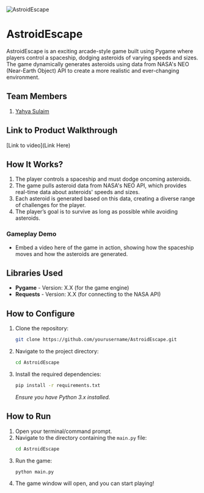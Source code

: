 ![AstroidEscape](https://github.com/user-attachments/assets/f5e65cb8-48c0-4dc0-b757-bf3569f32d2f)

# AstroidEscape
AstroidEscape is an exciting arcade-style game built using Pygame where players control a spaceship, dodging asteroids of varying speeds and sizes. The game dynamically generates asteroids using data from NASA's NEO (Near-Earth Object) API to create a more realistic and ever-changing environment.

## Team Members
1. [Yahya Sulaim]([https://github.com/TH-Activities/saturday-hack-night-template](https://github.com/YahyaSulaim))

## Link to Product Walkthrough
[Link to video](Link Here)

## How It Works?
1. The player controls a spaceship and must dodge oncoming asteroids.
2. The game pulls asteroid data from NASA's NEO API, which provides real-time data about asteroids' speeds and sizes.
3. Each asteroid is generated based on this data, creating a diverse range of challenges for the player.
4. The player’s goal is to survive as long as possible while avoiding asteroids.

### Gameplay Demo
- Embed a video here of the game in action, showing how the spaceship moves and how the asteroids are generated.

## Libraries Used
- **Pygame** - Version: X.X (for the game engine)
- **Requests** - Version: X.X (for connecting to the NASA API)

## How to Configure
1. Clone the repository:
    ```bash
    git clone https://github.com/yourusername/AstroidEscape.git
    ```
2. Navigate to the project directory:
    ```bash
    cd AstroidEscape
    ```
3. Install the required dependencies:
    ```bash
    pip install -r requirements.txt
    ```
    *Ensure you have Python 3.x installed.*

## How to Run
1. Open your terminal/command prompt.
2. Navigate to the directory containing the `main.py` file:
    ```bash
    cd AstroidEscape
    ```
3. Run the game:
    ```bash
    python main.py
    ```
4. The game window will open, and you can start playing!
